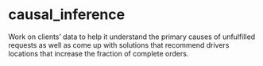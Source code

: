 # causal_inference
Work on clients’ data to help it understand the primary causes of unfulfilled requests as well as come up with solutions that recommend drivers locations that increase the fraction of complete orders.
